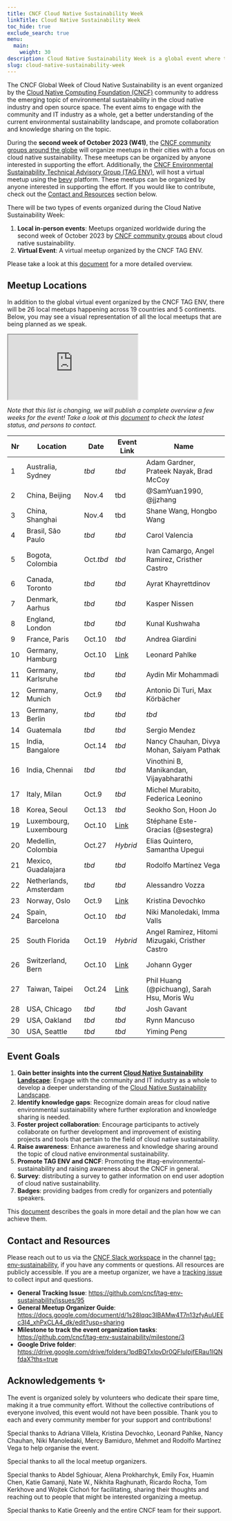 ```yaml
---
title: CNCF Cloud Native Sustainability Week
linkTitle: Cloud Native Sustainability Week
toc_hide: true
exclude_search: true
menu:
  main:
    weight: 30
description: Cloud Native Sustainability Week is a global event where the CNCF community organizes local meetings around the theme of Cloud Native Sustainability. The Cloud Native Sustainability Week will take place in the second week of October 2023.
slug: cloud-native-sustainability-week
---
```


The CNCF Global Week of Cloud Native Sustainability is an event organized by the [Cloud Native Computing Foundation (CNCF)](http://cncf.io) community to address the emerging topic of environmental sustainability in the cloud native industry and open source space. The event aims to engage with the community and IT industry as a whole, get a better understanding of the current environmental sustainability landscape, and promote collaboration and knowledge sharing on the topic.

During the **second week of October 2023 (W41)**, the [CNCF community groups around the globe](https://community.cncf.io/chapters/) will organize meetups in their cities with a focus on cloud native sustainability. These meetups can be organized by anyone interested in supporting the effort. Additionally, the [CNCF Environmental Sustainability Technical Advisory Group (TAG ENV)](http://github.com/cncf/tag-env-sustainability), will host a virtual meetup using the [bevy](https://www.bevy.com) platform.
These meetups can be organized by anyone interested in supporting the effort. If you would like to contribute, check out the [Contact and Resources](#contact-and-resources) section below.

There will be two types of events organized during the Cloud Native Sustainability Week:

1. **Local in-person events**: Meetups organized worldwide during the second week of October 2023 by [CNCF community groups](https://community.cncf.io/chapters/) about cloud native sustainability.
2. **Virtual Event**: A virtual meetup organized by the CNCF TAG ENV.

Please take a look at this [document](https://docs.google.com/document/d/1s28lqqc3IBAMw4T7n13zfyAuUEEc3I4_xhPxCLA4_dk/edit?usp=sharing) for a more detailed overview.

## Meetup Locations

In addition to the global virtual event organized by the CNCF TAG ENV, there will be 26 local meetups happening across 19 countries and 5 continents. Below, you may see a visual representation of all the local meetups that are being planned as we speak.

<div class="embed-responsive embed-responsive-16by9">
    <iframe class="embed-responsive-item" src="https://www.google.com/maps/d/u/0/embed?mid=1cYKhhpzyOaLNEs-TIxqQTxYV98NBFJ8&ehbc=2E312F&noprof=1"></iframe>
</div>

*Note that this list is changing, we will publish a complete overview a few weeks for the event! Take a look at this [document](https://docs.google.com/document/d/1s28lqqc3IBAMw4T7n13zfyAuUEEc3I4_xhPxCLA4_dk/edit#heading=h.19phjl5j6fdw) to check the latest status, and persons to contact.*

| **Nr** | **Location** | **Date** | **Event Link** | **Name** |
|---|---|---|---|---|
| 1 | Australia, Sydney | *tbd* |  *tbd* | Adam Gardner, Prateek Nayak, Brad McCoy |
| 2 | China, Beijing | Nov.4 | tbd | @SamYuan1990, @jjzhang |
| 3 | China, Shanghai | Nov.4 | tbd | Shane Wang, Hongbo Wang |
| 4 | Brasil, São Paulo | *tbd* |  *tbd* | Carol Valencia |
| 5 | Bogota, Colombia | Oct.*tbd* | *tbd* | Ivan Camargo, Angel Ramirez, Cristher Castro |
| 6 | Canada, Toronto |  *tbd* |  *tbd* | Ayrat Khayrettdinov |
| 7 | Denmark, Aarhus |  *tbd* |  *tbd* | Kasper Nissen |
| 8 | England, London |  *tbd* |  *tbd* | Kunal Kushwaha |
| 9 | France, Paris | Oct.10 | *tbd* | Andrea Giardini |
| 10 | Germany, Hamburg | Oct.10 | [Link](https://community.cncf.io/events/details/cncf-hamburg-presents-cloud-native-sustainability-week-meetup-in-hamburg/) | Leonard Pahlke |
| 11 | Germany, Karlsruhe | *tbd* | *tbd* | Aydin Mir Mohammadi |
| 12 | Germany, Munich | Oct.9 | *tbd* | Antonio Di Turi, Max Körbächer |
| 13 | Germany, Berlin | *tbd* | *tbd* | *tbd* |
| 14 | Guatemala | *tbd* | *tbd* | Sergio Mendez |
| 15 | India, Bangalore | Oct.14 | *tbd* | Nancy Chauhan, Divya Mohan, Saiyam Pathak |
| 16 | India, Chennai | *tbd* | *tbd* | Vinothini B, Manikandan, Vijayabharathi |
| 17 | Italy, Milan | Oct.9 | *tbd* | Michel Murabito, Federica Leonino |
| 18 | Korea, Seoul | Oct.13 | *tbd* | Seokho Son, Hoon Jo |
| 19 | Luxembourg, Luxembourg | Oct.10 | [Link](https://community.cncf.io/events/details/cncf-luxembourg-presents-cncf-cloud-native-sustainability-week/) | Stéphane Este-Gracias (@sestegra) |
| 20 | Medellin, Colombia | Oct.27 | *Hybrid* | Elias Quintero, Samantha Upegui |
| 21 | Mexico, Guadalajara | *tbd* | *tbd* | Rodolfo Martínez Vega |
| 22 | Netherlands, Amsterdam | *tbd* | *tbd* | Alessandro Vozza |
| 23 | Norway, Oslo | Oct.9 | [Link](https://www.meetup.com/gsf-oslo/events/295698438) | Kristina Devochko |
| 24 | Spain, Barcelona | Oct.10 | *tbd* | Niki Manoledaki, Imma Valls |
| 25 | South Florida | Oct.19 | *Hybrid* | Angel Ramirez, Hitomi Mizugaki, Cristher Castro |
| 26 | Switzerland, Bern | Oct.10 | [Link](https://www.meetup.com/cloudnativebern/events/295861662/) | Johann Gyger |
| 27 | Taiwan, Taipei | Oct.24 | [Link](https://community.cncf.io/events/details/cncf-cloud-native-taiwan-user-group-presents-cncf-sustainability-week-taiwan-x-green-software-foundation/) | Phil Huang (@pichuang), Sarah Hsu, Moris Wu |
| 28 | USA, Chicago | *tbd* | *tbd* | Josh Gavant |
| 29 | USA, Oakland | *tbd* | *tbd* | Rynn Mancuso |
| 30 | USA, Seattle | *tbd* | *tbd* | Yiming Peng|

## Event Goals

1. **Gain better insights into the current [Cloud Native Sustainability Landscape](/landscape/)**: Engage with the community and IT industry as a whole to develop a deeper understanding of the [Cloud Native Sustainability Landscape](/landscape/).
2. **Identify knowledge gaps**: Recognize domain areas for cloud native environmental sustainability where further exploration and knowledge sharing is needed.
3. **Foster project collaboration**: Encourage participants to actively collaborate on further development and improvement of existing projects and tools that pertain to the field of cloud native sustainability.
4. **Raise awareness**: Enhance awareness and knowledge sharing around the topic of cloud native environmental sustainability.
5. **Promote TAG ENV and CNCF**: Promoting the #tag-environmental-sustainability and raising awareness about the CNCF in general.
6. **Survey**: distributing a survey to gather information on end user adoption of cloud native sustainability.
7. **Badges**: providing badges from credly for organizers and potentially speakers.

This [document](https://docs.google.com/document/d/1s28lqqc3IBAMw4T7n13zfyAuUEEc3I4_xhPxCLA4_dk/edit?usp=sharing) describes the goals in more detail and the plan how we can achieve them.

## Contact and Resources

Please reach out to us via the [CNCF Slack workspace](https://slack.cncf.io/) in the channel [tag-env-sustainability](https://cloud-native.slack.com/archives/C03F270PDU6), if you have any comments or questions. All resources are publicly accessible.
If you are a meetup organizer, we have a [tracking issue](https://github.com/cncf/tag-env-sustainability/issues/134) to collect input and questions.

* **General Tracking Issue**: <https://github.com/cncf/tag-env-sustainability/issues/95>
* **General Meetup Organizer Guide**: <https://docs.google.com/document/d/1s28lqqc3IBAMw4T7n13zfyAuUEEc3I4_xhPxCLA4_dk/edit?usp=sharing>
* **Milestone to track the event organization tasks**: <https://github.com/cncf/tag-env-sustainability/milestone/3>
* **Google Drive folder**: <https://drive.google.com/drive/folders/1pdBQTxlpvDr0QFIuIpjfERau1IQNfdaX?ths=true>

## Acknowledgements ✨

The event is organized solely by volunteers who dedicate their spare time, making it a true community effort. Without the collective contributions of everyone involved, this event would not have been possible. Thank you to each and every community member for your support and contributions!

Special thanks to Adriana Villela, Kristina Devochko, Leonard Pahlke, Nancy Chauhan, Niki Manoledaki, Mercy Bamiduro, Mehmet and Rodolfo Martínez Vega to help organise the event.

Special thanks to all the local meetup organizers.

Special thanks to Abdel Sghiouar, Alena Prokharchyk, Emily Fox, Huamin Chen, Katie Gamanji, Nate W., Nikhita Raghunath, Ricardo Rocha, Tom Kerkhove and Wojtek Cichoń for facilitating, sharing their thoughts and reaching out to people that might be interested organizing a meetup.

Special thanks to Katie Greenly and the entire CNCF team for their support.
